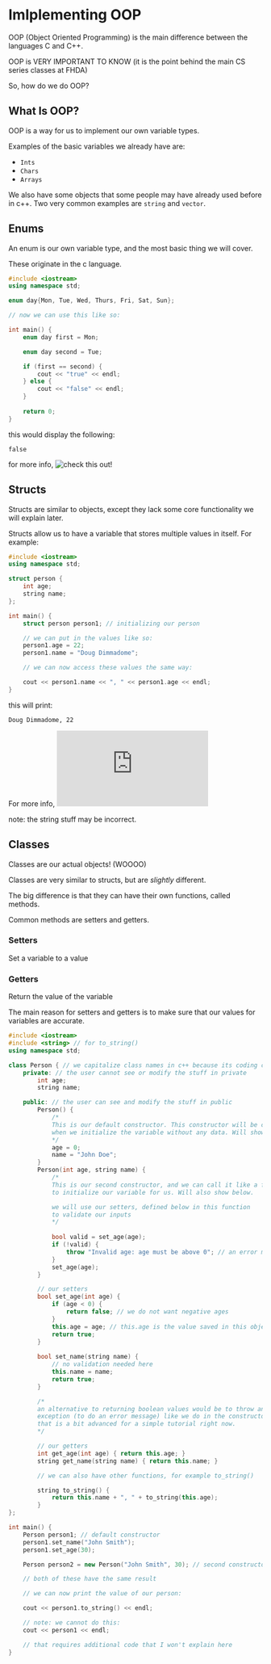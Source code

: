 # Imlplementing OOP

OOP (Object Oriented Programming) is the main difference between the languages C and C++.

OOP is VERY IMPORTANT TO KNOW (it is the point behind the main CS series classes at FHDA)

So, how do we do OOP?

## What Is OOP?

OOP is a way for us to implement our own variable types.

Examples of the basic variables we already have are:

* ```Ints```
* ```Chars```
* ```Arrays```

We also have some objects that some people may have already used before in c++. Two very common examples are ```string``` and ```vector```.

## Enums

An enum is our own variable type, and the most basic thing we will cover.

These originate in the c language.

``` C++
#include <iostream>
using namespace std;

enum day{Mon, Tue, Wed, Thurs, Fri, Sat, Sun};

// now we can use this like so:

int main() {
    enum day first = Mon;

    enum day second = Tue;

    if (first == second) {
        cout << "true" << endl;
    } else {
        cout << "false" << endl;
    }
    
    return 0;
}
```

this would display the following:

``` shell
false
```

for more info, ![check this out!](https://www.geeksforgeeks.org/enumeration-enum-c/)

## Structs

Structs are similar to objects, except they lack some core functionality we will explain later.

Structs allow us to have a variable that stores multiple values in itself. For example:

``` c++
#include <iostream>
using namespace std;

struct person {
    int age;
    string name;
};

int main() {
    struct person person1; // initializing our person

    // we can put in the values like so:
    person1.age = 22;
    person1.name = "Doug Dimmadome";

    // we can now access these values the same way:

    cout << person1.name << ", " << person1.age << endl;
}
```

this will print:

``` shell
Doug Dimmadome, 22
```

For more info, ![read here.](https://www.w3schools.com/c/c_structs.php)

note: the string stuff may be incorrect.

## Classes

Classes are our actual objects! (WOOOO)

Classes are very similar to structs, but are *slightly* different.

The big difference is that they can have their own functions, called methods.

Common methods are setters and getters.

### Setters

Set a variable to a value

### Getters

Return the value of the variable

The main reason for setters and getters is to make sure that our values for variables are accurate.

``` c++
#include <iostream>
#include <string> // for to_string()
using namespace std;

class Person { // we capitalize class names in c++ because its coding convention
    private: // the user cannot see or modify the stuff in private
        int age;
        string name;

    public: // the user can see and modify the stuff in public
        Person() {
            /*
            This is our default constructor. This constructor will be called 
            when we initialize the variable without any data. Will show below.
            */
            age = 0;
            name = "John Doe";
        }
        Person(int age, string name) {
            /*
            This is our second constructor, and we can call it like a function 
            to initialize our variable for us. Will also show below.

            we will use our setters, defined below in this function 
            to validate our inputs
            */
            
            bool valid = set_age(age);
            if (!valid) {
                throw "Invalid age: age must be above 0"; // an error message
            }
            set_age(age);
        }

        // our setters
        bool set_age(int age) {
            if (age < 0) {
                return false; // we do not want negative ages
            }
            this.age = age; // this.age is the value saved in this object
            return true;
        }
        
        bool set_name(string name) {
            // no validation needed here
            this.name = name;
            return true;
        }

        /*
        an alternative to returning boolean values would be to throw an 
        exception (to do an error message) like we do in the constructor but 
        that is a bit advanced for a simple tutorial right now.
        */

        // our getters
        int get_age(int age) { return this.age; }
        string get_name(string name) { return this.name; }

        // we can also have other functions, for example to_string()

        string to_string() {
            return this.name + ", " + to_string(this.age);
        }
};

int main() {
    Person person1; // default constructor
    person1.set_name("John Smith");
    person1.set_age(30);

    Person person2 = new Person("John Smith", 30); // second constructor

    // both of these have the same result

    // we can now print the value of our person:

    cout << person1.to_string() << endl;

    // note: we cannot do this:
    cout << person1 << endl;

    // that requires additional code that I won't explain here
}
```
